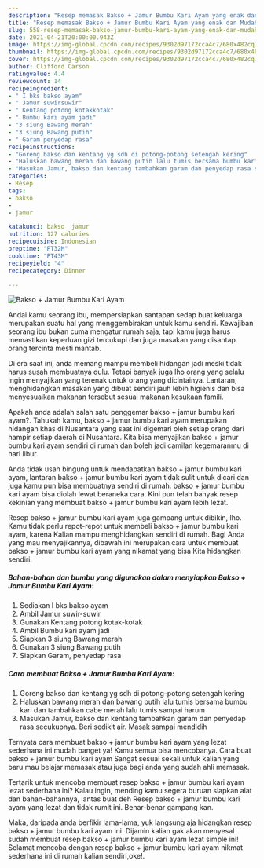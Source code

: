 ```yaml
---
description: "Resep memasak Bakso + Jamur Bumbu Kari Ayam yang enak dan Mudah Dibuat"
title: "Resep memasak Bakso + Jamur Bumbu Kari Ayam yang enak dan Mudah Dibuat"
slug: 558-resep-memasak-bakso-jamur-bumbu-kari-ayam-yang-enak-dan-mudah-dibuat
date: 2021-04-21T20:00:00.943Z
image: https://img-global.cpcdn.com/recipes/9302d97172cca4c7/680x482cq70/bakso-jamur-bumbu-kari-ayam-foto-resep-utama.jpg
thumbnail: https://img-global.cpcdn.com/recipes/9302d97172cca4c7/680x482cq70/bakso-jamur-bumbu-kari-ayam-foto-resep-utama.jpg
cover: https://img-global.cpcdn.com/recipes/9302d97172cca4c7/680x482cq70/bakso-jamur-bumbu-kari-ayam-foto-resep-utama.jpg
author: Clifford Carson
ratingvalue: 4.4
reviewcount: 14
recipeingredient:
- " I bks bakso ayam"
- " Jamur suwirsuwir"
- " Kentang potong kotakkotak"
- " Bumbu kari ayam jadi"
- "3 siung Bawang merah"
- "3 siung Bawang putih"
- " Garam penyedap rasa"
recipeinstructions:
- "Goreng bakso dan kentang yg sdh di potong-potong setengah kering"
- "Haluskan bawang merah dan bawang putih lalu tumis bersama bumbu kari dan tambahkan cabe merah lalu tumis sampai harum"
- "Masukan Jamur, bakso dan kentang tambahkan garam dan penyedap rasa secukupnya. Beri sedikit air. Masak sampai mendidih"
categories:
- Resep
tags:
- bakso
- 
- jamur

katakunci: bakso  jamur 
nutrition: 127 calories
recipecuisine: Indonesian
preptime: "PT32M"
cooktime: "PT43M"
recipeyield: "4"
recipecategory: Dinner

---
```



![Bakso + Jamur Bumbu Kari Ayam](https://img-global.cpcdn.com/recipes/9302d97172cca4c7/680x482cq70/bakso-jamur-bumbu-kari-ayam-foto-resep-utama.jpg)

Andai kamu seorang ibu, mempersiapkan santapan sedap buat keluarga merupakan suatu hal yang menggembirakan untuk kamu sendiri. Kewajiban seorang ibu bukan cuma mengatur rumah saja, tapi kamu juga harus memastikan keperluan gizi tercukupi dan juga masakan yang disantap orang tercinta mesti mantab.

Di era  saat ini, anda memang mampu membeli hidangan jadi meski tidak harus susah membuatnya dulu. Tetapi banyak juga lho orang yang selalu ingin menyajikan yang terenak untuk orang yang dicintainya. Lantaran, menghidangkan masakan yang dibuat sendiri jauh lebih higienis dan bisa menyesuaikan makanan tersebut sesuai makanan kesukaan famili. 



Apakah anda adalah salah satu penggemar bakso + jamur bumbu kari ayam?. Tahukah kamu, bakso + jamur bumbu kari ayam merupakan hidangan khas di Nusantara yang saat ini digemari oleh setiap orang dari hampir setiap daerah di Nusantara. Kita bisa menyajikan bakso + jamur bumbu kari ayam sendiri di rumah dan boleh jadi camilan kegemaranmu di hari libur.

Anda tidak usah bingung untuk mendapatkan bakso + jamur bumbu kari ayam, lantaran bakso + jamur bumbu kari ayam tidak sulit untuk dicari dan juga kamu pun bisa membuatnya sendiri di rumah. bakso + jamur bumbu kari ayam bisa diolah lewat beraneka cara. Kini pun telah banyak resep kekinian yang membuat bakso + jamur bumbu kari ayam lebih lezat.

Resep bakso + jamur bumbu kari ayam juga gampang untuk dibikin, lho. Kamu tidak perlu repot-repot untuk membeli bakso + jamur bumbu kari ayam, karena Kalian mampu menghidangkan sendiri di rumah. Bagi Anda yang mau menyajikannya, dibawah ini merupakan cara untuk membuat bakso + jamur bumbu kari ayam yang nikamat yang bisa Kita hidangkan sendiri.

<!--inarticleads1-->

##### Bahan-bahan dan bumbu yang digunakan dalam menyiapkan Bakso + Jamur Bumbu Kari Ayam:

1. Sediakan  I bks bakso ayam
1. Ambil  Jamur suwir-suwir
1. Gunakan  Kentang potong kotak-kotak
1. Ambil  Bumbu kari ayam jadi
1. Siapkan 3 siung Bawang merah
1. Gunakan 3 siung Bawang putih
1. Siapkan  Garam, penyedap rasa




<!--inarticleads2-->

##### Cara membuat Bakso + Jamur Bumbu Kari Ayam:

1. Goreng bakso dan kentang yg sdh di potong-potong setengah kering
1. Haluskan bawang merah dan bawang putih lalu tumis bersama bumbu kari dan tambahkan cabe merah lalu tumis sampai harum
1. Masukan Jamur, bakso dan kentang tambahkan garam dan penyedap rasa secukupnya. Beri sedikit air. Masak sampai mendidih




Ternyata cara membuat bakso + jamur bumbu kari ayam yang lezat sederhana ini mudah banget ya! Kamu semua bisa mencobanya. Cara buat bakso + jamur bumbu kari ayam Sangat sesuai sekali untuk kalian yang baru mau belajar memasak atau juga bagi anda yang sudah ahli memasak.

Tertarik untuk mencoba membuat resep bakso + jamur bumbu kari ayam lezat sederhana ini? Kalau ingin, mending kamu segera buruan siapkan alat dan bahan-bahannya, lantas buat deh Resep bakso + jamur bumbu kari ayam yang lezat dan tidak rumit ini. Benar-benar gampang kan. 

Maka, daripada anda berfikir lama-lama, yuk langsung aja hidangkan resep bakso + jamur bumbu kari ayam ini. Dijamin kalian gak akan menyesal sudah membuat resep bakso + jamur bumbu kari ayam lezat simple ini! Selamat mencoba dengan resep bakso + jamur bumbu kari ayam nikmat sederhana ini di rumah kalian sendiri,oke!.

